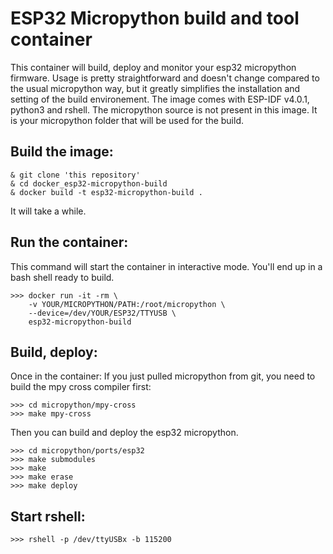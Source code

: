 # ESP32 Micropython build and tool container
This container will build, deploy and monitor your esp32 micropython firmware. Usage is pretty straightforward and doesn't change compared to the usual micropython way, but it greatly simplifies the installation and setting of the build environement.
The image comes with ESP-IDF v4.0.1, python3 and rshell. The micropython source is not present in this image. It is your micropython folder that will be used for the build.

## Build the image:
```
& git clone 'this repository'
& cd docker_esp32-micropython-build
& docker build -t esp32-micropython-build .
```
It will take a while.

## Run the container:
This command will start the container in interactive mode. You'll end up in a bash shell ready to build.
```
>>> docker run -it -rm \ 
	-v YOUR/MICROPYTHON/PATH:/root/micropython \
	--device=/dev/YOUR/ESP32/TTYUSB \
	esp32-micropython-build
```

## Build, deploy:
Once in the container:
If you just pulled micropython from git, you need to build the mpy cross compiler first:
```
>>> cd micropython/mpy-cross
>>> make mpy-cross
```

Then you can build and deploy the esp32 micropython.
```
>>> cd micropython/ports/esp32
>>> make submodules
>>> make
>>> make erase
>>> make deploy
```

## Start rshell: 
`>>> rshell -p /dev/ttyUSBx -b 115200`


